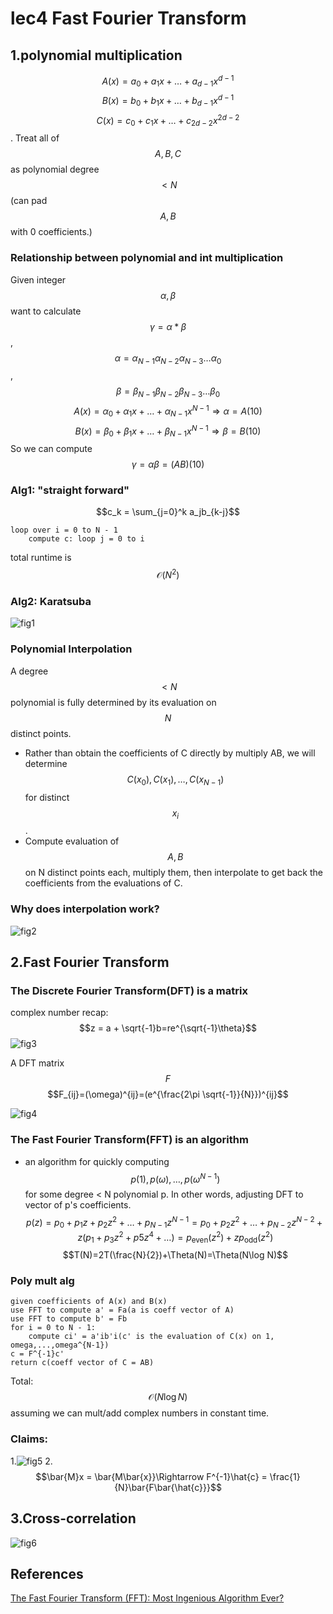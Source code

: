 # lec4 Fast Fourier Transform

## 1.polynomial multiplication
$$A(x)=a_0 + a_1x + \dots + a_{d-1}x^{d-1}$$
$$B(x)=b_0 + b_1x + \dots + b_{d-1}x^{d-1}$$
$$C(x)=c_0 + c_1x + \dots + c_{2d-2}x^{2d-2}$$.
Treat all of $$A,B,C$$ as polynomial degree $$< N$$(can pad $$A,B$$ with 0 coefficients.)
### Relationship between polynomial and int multiplication
Given integer $$\alpha, \beta $$ want to calculate $$\gamma = \alpha * \beta$$,$$\alpha = \alpha_{N-1}\alpha_{N-2}
\alpha_{N-3}\dots
\alpha_0$$,
$$\beta = \beta_{N-1}\beta_{N-2}
\beta_{N-3}\dots
\beta_0$$
$$A(x)=\alpha_0 + \alpha_1x + \dots + \alpha_{N-1}x^{N-1}\Rightarrow \alpha = A(10)$$
$$B(x)=\beta_0 + \beta_1x + \dots + \beta_{N-1}x^{N-1} \Rightarrow \beta = B(10)$$
So we can compute $$\gamma = \alpha \beta = (AB)(10)$$

### Alg1: "straight forward"

$$c_k = \sum_{j=0}^k a_jb_{k-j}$$
```text
loop over i = 0 to N - 1
    compute c: loop j = 0 to i
```
total runtime is $$\mathcal O(N^2)$$

### Alg2: Karatsuba

![fig1](images/cs170lec4fig1.jpeg)

### Polynomial Interpolation

A degree $$< N$$ polynomial is fully determined by its evaluation on $$N$$ distinct points.  
* Rather than obtain the coefficients of C directly by multiply AB, we will determine $$C(x_0),C(x_1),\dots,C(x_{N-1})$$ for distinct $$x_i$$.
* Compute evaluation of $$A,B$$ on N distinct points each, multiply them, then interpolate to get back the coefficients from the evaluations of C. 
  
### Why does interpolation work?
![fig2](images/cs170lec4fig2.jpeg)

## 2.Fast Fourier Transform

### The Discrete Fourier Transform(DFT) is a matrix

complex number recap: $$z = a + \sqrt{-1}b=re^{\sqrt{-1}\theta}$$
![fig3](images/cs170lec4fig3.jpeg)

A DFT matrix $$F$$
$$F_{ij}=(\omega)^{ij}=(e^{\frac{2\pi \sqrt{-1}}{N}})^{ij}$$

![fig4](images/cs170lec4fig4.jpeg)

### The Fast Fourier Transform(FFT) is an algorithm

* an algorithm for quickly computing $$p(1),p(\omega),\dots,p(\omega^{N-1})$$ for some degree < N polynomial p. In other words, adjusting DFT to vector of p's coefficients.
$$p(z)=p_0 + p_1 z + p_2 z^2 + \dots + p_{N-1}z^{N-1}=p_0+p_2z^2 + \dots + p_{N-2}z^{N-2} + z(p_1 + p_3z^2 + p5z^4 + \dots) = p_{\text{even}}(z^2) + zp_{\text{odd}}(z^2)$$
$$T(N)=2T(\frac{N}{2})+\Theta(N)=\Theta(N\log N)$$

### Poly mult alg
```text
given coefficients of A(x) and B(x)
use FFT to compute a' = Fa(a is coeff vector of A)
use FFT to compute b' = Fb
for i = 0 to N - 1:
    compute ci' = a'ib'i(c' is the evaluation of C(x) on 1, omega,...,omega^{N-1})
c = F^{-1}c'
return c(coeff vector of C = AB)   
```
Total:$$\mathcal{O}(N\log N)$$ assuming we can mult/add complex numbers in constant time.

### Claims:

1.![fig5](images/cs170lec4fig5.jpeg)
2.$$\bar{M}x = \bar{M\bar{x}}\Rightarrow F^{-1}\hat{c} = \frac{1}{N}\bar{F\bar{\hat{c}}}$$

## 3.Cross-correlation
![fig6](images/cs170lec4fig6.jpeg)

## References
[The Fast Fourier Transform (FFT): Most Ingenious Algorithm Ever?](https://www.youtube.com/watch?v=h7apO7q16V0)